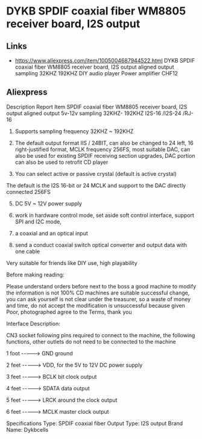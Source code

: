 # DYKB SPDIF coaxial fiber WM8805 receiver board, I2S output

## Links

* https://www.aliexpress.com/item/1005004687944522.html
DYKB SPDIF coaxial fiber WM8805 receiver board, I2S output aligned output sampling 32KHZ 192KHZ DIY audio player Power amplifier
CHF12


## Aliexpress
Description
Report Item
SPDIF coaxial fiber WM8805 receiver board, I2S output aligned output 5v-12v sampling 32KHZ- 192KHZ I2S-16 /I2S-24 /RJ-16



1. Supports sampling frequency 32KHZ ~ 192KHZ

2. The default output format IIS / 24BIT, can also be changed to 24 left, 16 right-justified format, MCLK frequency 256FS, most suitable DAC, can also be used for existing SPDIF receiving section upgrades, DAC portion can also be used to retrofit CD player

3. You can select active or passive crystal (default is active crystal)

The default is the I2S 16-bit or 24 MCLK and support to the DAC directly connected 256FS

5. DC 5V ~ 12V power supply

6. work in hardware control mode, set aside soft control interface, support SPI and I2C mode,

7. a coaxial and an optical input

8. send a conduct coaxial switch optical converter and output data with one cable

Very suitable for friends like DIY use, high playability

Before making reading:

Please understand orders before next to the boss a good machine to modify the information is not 100% CD machines are suitable successful change, you can ask yourself is not clear under the treasurer, so a waste of money and time, do not accept the modification is unsuccessful because given Poor, photographed agree to the Terms, thank you

Interface Description:

CN3 socket following pins required to connect to the machine, the following functions, other outlets do not need to be connected to the machine

1 foot -----> GND ground

2 feet -----> VDD, for the 5V to 12V DC power supply

3 feet -----> BCLK bit clock output

4 feet -----> SDATA data output

5 feet -----> LRCK around the clock output

6 feet -----> MCLK master clock output



Specifications
Type: SPDIF coaxial fiber
Output Type: I2S output
Brand Name: Dykbcells
